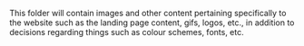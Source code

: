 This folder will contain images and other content pertaining specifically to the website such as the landing page content, gifs, logos, etc., in addition to decisions regarding things such as colour schemes, fonts, etc.